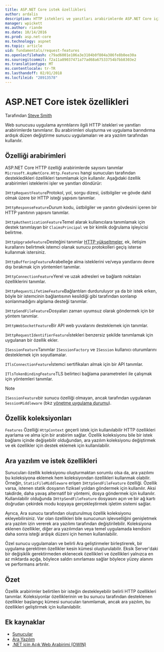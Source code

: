 ```yaml
---
title: ASP.NET Core istek özellikleri
author: ardalis
description: HTTP istekleri ve yanıtları arabirimlerde ASP.NET Core için tanımlanan ilgili web sunucusu uygulama ayrıntıları hakkında bilgi edinin.
manager: wpickett
ms.author: riande
ms.date: 10/14/2016
ms.prod: asp.net-core
ms.technology: aspnet
ms.topic: article
uid: fundamentals/request-features
ms.openlocfilehash: c79ad6001e106a3e3104b0f804a386fe8b0ee30a
ms.sourcegitcommit: f2a11a89037471a77ad68a67533754b7bb8303e2
ms.translationtype: MT
ms.contentlocale: tr-TR
ms.lasthandoff: 02/01/2018
ms.locfileid: "28913578"
---
```

# <a name="request-features-in-aspnet-core"></a>ASP.NET Core istek özellikleri

Tarafından [Steve Smith](https://ardalis.com/)

Web sunucusu uygulama ayrıntılarını ilgili HTTP istekleri ve yanıtları arabirimlerde tanımlanır. Bu arabirimleri oluşturma ve uygulama barındırma ardışık düzen değiştirme sunucu uygulamaları ve ara yazılım tarafından kullanılır.

## <a name="feature-interfaces"></a>Özelliği arabirimleri

ASP.NET Core HTTP özelliği arabirimlerde sayısını tanımlar `Microsoft.AspNetCore.Http.Features` hangi sunucuları tarafından destekledikleri özellikleri tanımlamak için kullanılır. Aşağıdaki özellik arabirimleri isteklerini işler ve yanıtları döndürür:

`IHttpRequestFeature`Protokol, yol, sorgu dizesi, üstbilgiler ve gövde dahil olmak üzere bir HTTP isteği yapısını tanımlar.

`IHttpResponseFeature`Durum kodu, üstbilgiler ve yanıtın gövdesini içeren bir HTTP yanıtının yapısını tanımlar.

`IHttpAuthenticationFeature`Temel alarak kullanıcılara tanımlamak için destek tanımlayan bir `ClaimsPrincipal` ve bir kimlik doğrulama işleyicisi belirtme.

`IHttpUpgradeFeature`Desteğini tanımlar [HTTP yükseltmeler](https://tools.ietf.org/html/rfc2616.html#section-14.42), ek, iletişim kurallarını belirtmek istemci olanak sunucu protokolleri geçiş isterse kullanmak istersiniz.

`IHttpBufferingFeature`Arabelleğe alma isteklerini ve/veya yanıtlarını devre dışı bırakmak için yöntemleri tanımlar.

`IHttpConnectionFeature`Yerel ve uzak adresleri ve bağlantı noktaları özelliklerini tanımlar.

`IHttpRequestLifetimeFeature`Bağlantıları durduruluyor ya da bir istek erken, böyle bir istemcinin bağlantısının kesildiği gibi tarafından sonlanıp sonlanmadığını algılama desteği tanımlar.

`IHttpSendFileFeature`Dosyaları zaman uyumsuz olarak göndermek için bir yöntem tanımlar.

`IHttpWebSocketFeature`Bir API web yuvalarını desteklemek için tanımlar.

`IHttpRequestIdentifierFeature`İstekleri benzersiz şekilde tanımlamak için uygulanan bir özellik ekler.

`ISessionFeature`Tanımlar `ISessionFactory` ve `ISession` kullanıcı oturumlarını desteklemek için soyutlamalar.

`ITlsConnectionFeature`İstemci sertifikaları almak için bir API tanımlar.

`ITlsTokenBindingFeature`TLS belirteci bağlama parametreleri ile çalışmak için yöntemleri tanımlar.

> [!NOTE]
> `ISessionFeature`bir sunucu özelliği olmayan, ancak tarafından uygulanan `SessionMiddleware` (bkz [yönetme uygulama durumu](app-state.md)).

## <a name="feature-collections"></a>Özellik koleksiyonları

`Features` Özelliği `HttpContext` geçerli istek için kullanılabilir HTTP özellikleri ayarlama ve alma için bir arabirim sağlar. Özellik koleksiyonu bile bir istek bağlamı içinde değişebilir olduğundan, ara yazılım koleksiyonu değiştirmek ve ek özellikler için destek eklemek için kullanılabilir.

## <a name="middleware-and-request-features"></a>Ara yazılım ve istek özellikleri

Sunucuları özellik koleksiyonu oluşturmaktan sorumlu olsa da, ara yazılımı bu koleksiyona eklemek hem koleksiyondan özellikleri kullanmak olabilir. Örneğin, `StaticFileMiddleware` erişen `IHttpSendFileFeature` özelliği. Özellik varsa, istenen statik dosyanın fiziksel yoldan göndermek için kullanılır. Aksi takdirde, daha yavaş alternatif bir yöntemi, dosya göndermek için kullanılır. Kullanılabilir olduğunda `IHttpSendFileFeature` dosyasını açın ve bir ağ kartı doğrudan çekirdek modu kopyaya gerçekleştirmek işletim sistemi sağlar.

Ayrıca, Ara sunucu tarafından oluşturulmuş özellik koleksiyonu ekleyebilirsiniz. Var olan özellikleri bile sunucunun işlevselliğini genişletmek ara yazılım izin vererek ara yazılımı tarafından değiştirilebilir. Koleksiyona eklenen özellikler, diğer ara yazılımdan veya temel uygulamada kendisini daha sonra isteği ardışık düzeni için hemen kullanılabilir.

Özel sunucu uygulamaları ve belirli Ara geliştirmeler birleştirerek, bir uygulama gerektiren özellikler kesin kümesi oluşturulabilir. Eksik Server'daki bir değişiklik gerektirmeden eklenecek özellikleri ve özellikleri yalnızca en az miktarda açığa, böylece saldırı sınırlaması sağlar böylece yüzey alanını ve performans artırılır.

## <a name="summary"></a>Özet

Özellik arabirimler belirtilen bir isteğin destekleyebilir belirli HTTP özellikleri tanımlar. Koleksiyonlar özelliklerinin ve bu sunucu tarafından desteklenen özellikler başlangıç kümesi sunucuları tanımlamak, ancak ara yazılım, bu özellikleri geliştirmek için kullanılabilir.

## <a name="additional-resources"></a>Ek kaynaklar

* [Sunucular](xref:fundamentals/servers/index)
* [Ara Yazılım](xref:fundamentals/middleware/index)
* [.NET için Açık Web Arabirimi (OWIN)](xref:fundamentals/owin)
